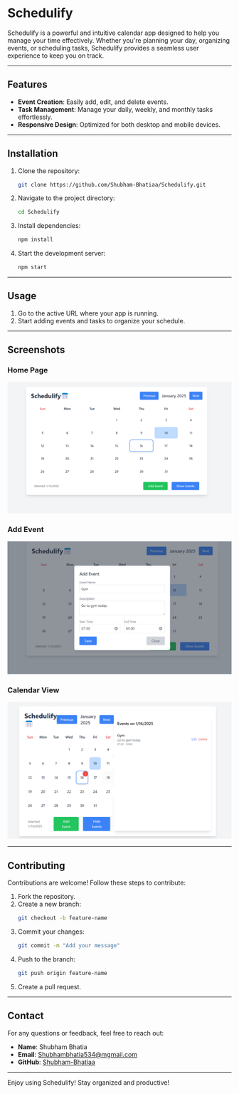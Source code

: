 # Schedulify

Schedulify is a powerful and intuitive calendar app designed to help you manage your time effectively. Whether you're planning your day, organizing events, or scheduling tasks, Schedulify provides a seamless user experience to keep you on track.

---

## Features

- **Event Creation**: Easily add, edit, and delete events.
- **Task Management**: Manage your daily, weekly, and monthly tasks effortlessly.
- **Responsive Design**: Optimized for both desktop and mobile devices.

---

## Installation

1. Clone the repository:
   ```bash
   git clone https://github.com/Shubham-Bhatiaa/Schedulify.git
   ```

2. Navigate to the project directory:
   ```bash
   cd Schedulify
   ```

3. Install dependencies:
   ```bash
   npm install
   ```

4. Start the development server:
   ```bash
   npm start
   ```

---

## Usage

1. Go to the active URL where your app is running.
2. Start adding events and tasks to organize your schedule.

---

## Screenshots

### Home Page
![Home Page](./public/2.png)

### Add Event
![Add Event](./public/3.png)

### Calendar View
![Calendar View](./public/4.png)

---


## Contributing

Contributions are welcome! Follow these steps to contribute:

1. Fork the repository.
2. Create a new branch:
   ```bash
   git checkout -b feature-name
   ```
3. Commit your changes:
   ```bash
   git commit -m "Add your message"
   ```
4. Push to the branch:
   ```bash
   git push origin feature-name
   ```
5. Create a pull request.

---



## Contact

For any questions or feedback, feel free to reach out:

- **Name**: Shubham Bhatia
- **Email**: [Shubhambhatia534@mgmail.com](mailto:shubhambhatia534@gmail.com)
- **GitHub**: [Shubham-Bhatiaa](https://github.com/Shubham-Bhatiaa)

---

Enjoy using Schedulify! Stay organized and productive!

